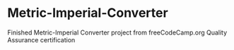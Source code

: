 # Metric-Imperial-Converter
Finished Metric-Imperial Converter project from freeCodeCamp.org Quality Assurance certification
